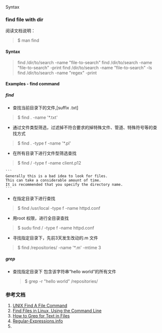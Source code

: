 Syntax
### find file with dir
阅读文档说明：
> $ man find

#### Syntax

> find /dir/to/search -name "file-to-search"
find /dir/to/search -name "file-to-search" -print
find /dir/to/search -name "file-to-search" -ls
find /dir/to/search -name "regex" -print        


#### Examples - find command
##### find
* 查找当前目录下的文件,[suffix  .txt]
> $ find . -name '*.txt'

* 通过文件类型筛选，过滤掉不符合要求的掉特殊文件、管道、特殊符号等的查找方式
> $ find . -type f -name '*.pl'

* 在所有目录下进行文件型筛选查找
> $ find / -type f -name client.p12

    ```
    Generally this is a bad idea to look for files. 
    This can take a considerable amount of time. 
    It is recommended that you specify the directory name. 
    ```

* 在指定目录下进行查找
> $ find /usr/local -type f -name httpd.conf

* 用root 权限，进行全目录查找
> $ sudu find / -type f -name httpd.conf

* 寻找指定目录下，先前3天发生改动的.m 文件
> $ find /repositories/ -name '*.m' -mtime 3

##### grep
* 查找指定目录下 包含该字符串“hello world”的所有文件
    
    > $ grep -r "hello world" /repositories/



 







### 参考文档 
1. [UNIX Find A File Command](https://www.cyberciti.biz/faq/howto-find-a-file-under-unix/)
2. [Find Files in Linux, Using the Command Line](https://www.linode.com/docs/tools-reference/tools/find-files-in-linux-using-the-command-line/)
3. [How to Grep for Text in Files](https://www.linode.com/docs/tools-reference/tools/how-to-grep-for-text-in-files/)
4. [Regular-Expressions.info](https://www.regular-expressions.info/grep.html)
5. 


